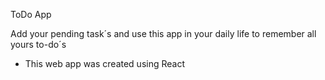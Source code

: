 ToDo App

Add your pending task´s and use this app in your daily life to remember all yours to-do´s

- This web app was created using React
